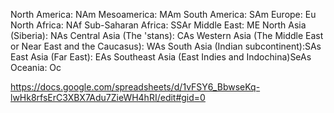North America: NAm
Mesoamerica: MAm
South America: SAm
Europe: Eu
North Africa: NAf
Sub-Saharan Africa: SSAr
Middle East: ME
North Asia (Siberia): NAs
Central Asia (The 'stans): CAs
Western Asia (The Middle East or Near East and the Caucasus): WAs
South Asia (Indian subcontinent):SAs
East Asia (Far East): EAs
Southeast Asia (East Indies and Indochina)SeAs
Oceania: Oc

https://docs.google.com/spreadsheets/d/1vFSY6_BbwseKq-lwHk8rfsErC3XBX7Adu7ZieWH4hRI/edit#gid=0

